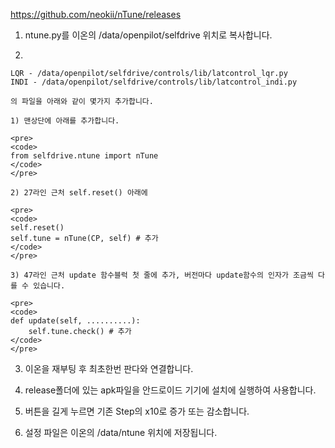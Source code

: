 https://github.com/neokii/nTune/releases


1. ntune.py를 이온의 /data/openpilot/selfdrive 위치로 복사합니다.


2.

    LQR - /data/openpilot/selfdrive/controls/lib/latcontrol_lqr.py
    INDI - /data/openpilot/selfdrive/controls/lib/latcontrol_indi.py

    의 파일을 아래와 같이 몇가지 추가합니다.

    1) 맨상단에 아래를 추가합니다.
    
    <pre>
    <code>
    from selfdrive.ntune import nTune
    </code>
    </pre>
    
    2) 27라인 근처 self.reset() 아래에
    
    <pre>
    <code>
    self.reset()
    self.tune = nTune(CP, self) # 추가
    </code>
    </pre>
    
    3) 47라인 근처 update 함수블럭 첫 줄에 추가, 버전마다 update함수의 인자가 조금씩 다를 수 있습니다.
    
    <pre>
    <code>
    def update(self, ..........):
        self.tune.check() # 추가
    </code>
    </pre>
            
    

3. 이온을 재부팅 후 최초한번 판다와 연결합니다.

4. release폴더에 있는 apk파일을 안드로이드 기기에 설치에 실행하여 사용합니다.

5. 버튼을 길게 누르면 기존 Step의 x10로 증가 또는 감소합니다.

6. 설정 파일은 이온의 /data/ntune 위치에 저장됩니다.
